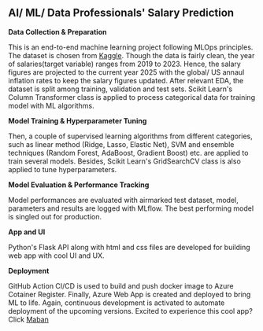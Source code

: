 ## AI/ ML/ Data Professionals' Salary Prediction

**Data Collection & Preparation** 

This is an end-to-end machine learning project following MLOps principles. The dataset is chosen from [Kaggle](https://www.kaggle.com/datasets/ruchi798/data-science-job-salaries). Though the data is fairly clean, the year of salaries(target variable) ranges from 2019 to 2023. Hence, the salary figures are projected to the current year 2025 with the global/ US annaul inflation rates to keep the salary figures updated. After relevant EDA, the dataset is split among training, validation and test sets. Scikit Learn's Column Transformer class is applied to process categorical data for training model with ML algorithms. 

**Model Training & Hyperparameter Tuning** 

Then, a couple of supervised learning algorithms from different categories, such as linear method (Ridge, Lasso, Elastic Net), SVM and ensemble techniques (Random Forest, AdaBoost, Gradient Boost) etc. are applied to train several models. Besides, Scikit Learn's GridSearchCV class is also applied to tune hyperparameters. 

**Model Evaluation & Performance Tracking** 

Model performances are evaluated with airmarked test dataset, model, parameters and results are logged with MLflow. The best performing model is singled out for production.

**App and UI** 

Python's Flask API along with html and css files are developed for building web app with cool UI and UX. 

**Deployment** 

GitHub Action CI/CD is used to build and push docker image to Azure Cotainer Register. Finally, Azure Web App is created and deployed to bring ML to life. Again, continuous development is activated to automate deployment of the upcoming versions. Excited to experience this cool app? Click [Maban](https://ai-salary-prediction-b4ayfph0f5buekgq.australiaeast-01.azurewebsites.net/)
